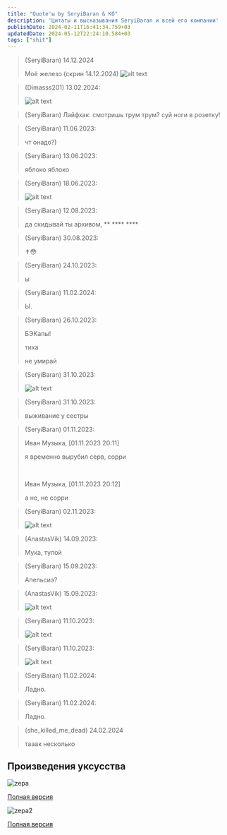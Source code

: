 ```yaml
---
title: "Quote'ы by SeryiBaran & КО"
description: 'Цитаты и высказывания SeryiBaran и всей его компании'
publishDate: 2024-02-11T16:41:34.759+03
updatedDate: 2024-05-12T22:24:10.584+03
tags: ["shit"]
---
```


> (SeryiBaran) 14.12.2024
>
> Моё железо (скрин 14.12.2024)
> ![alt text](/uploads/seryibaran_quoteы/2024-12-14T17.36.20Z__0000c6__b6111382.jpg)

> (Dimasss201) 13.02.2024:
>
> ![alt text](/uploads/seryibaran_quoteы/9.png)

> (SeryiBaran) Лайфхак: смотришь трум трум? суй ноги в розетку!

> (SeryiBaran) 11.06.2023:
>
> чт онадо?)

> (SeryiBaran) 13.06.2023:
>
> яблоко яблоко

> (SeryiBaran) 18.06.2023:
>
> ![alt text](/uploads/seryibaran_quoteы/3.png)

> (SeryiBaran) 12.08.2023:
>
> да скидывай ты архивом, \*\* \*\*\*\* \*\*\*\*

> (SeryiBaran) 30.08.2023:
>
> ✝️😳

> (SeryiBaran) 24.10.2023:
>
> ы

> (SeryiBaran) 11.02.2024:
>
> Ы.

> (SeryiBaran) 26.10.2023:
>
> БЭКапы!
>
> тиха
>
> не умирай

> (SeryiBaran) 31.10.2023:
>
> ![alt text](/uploads/seryibaran_quoteы/4.png)

> (SeryiBaran) 31.10.2023:
>
> выживание у сестры

> (SeryiBaran) 01.11.2023:
>
> Иван Музыка, [01.11.2023 20:11]
>
> я временно вырубил серв, сорри
>
> <br />
>
> Иван Музыка, [01.11.2023 20:12]
>
> а не, не сорри

> (SeryiBaran) 02.11.2023:
>
> ![alt text](/uploads/seryibaran_quoteы/5.png)

> (AnastasVik) 14.09.2023:
>
> Мука, тупой

> (SeryiBaran) 15.09.2023:
>
> Апельсиэ?

> (AnastasVik) 15.09.2023:
>
> ![alt text](/uploads/seryibaran_quoteы/6.png)

> (SeryiBaran) 11.10.2023:
>
> ![alt text](/uploads/seryibaran_quoteы/7.jpg)

> (SeryiBaran) 11.10.2023:
>
> ![alt text](/uploads/seryibaran_quoteы/8.jpg)

> (SeryiBaran) 11.02.2024:
>
> Ладно.

> (SeryiBaran) 11.02.2024:
>
> Ладно.

> (she_killed_me_dead) 24.02.2024
>
> тааак несколько

## Произведения уксусства

![zepa](/uploads/seryibaran_quoteы/zepa.png)

[Полная версия](/uploads/seryibaran_quoteы/zepa.png)

![zepa2](/uploads/seryibaran_quoteы/zepa2.png)

[Полная версия](/uploads/seryibaran_quoteы/zepa2.png)
